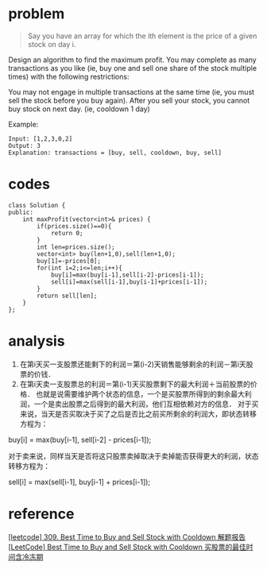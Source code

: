 # problem
> Say you have an array for which the ith element is the price of a given stock on day i.

Design an algorithm to find the maximum profit. You may complete as many transactions as you like (ie, buy one and sell one share of the stock multiple times) with the following restrictions:

You may not engage in multiple transactions at the same time (ie, you must sell the stock before you buy again).
After you sell your stock, you cannot buy stock on next day. (ie, cooldown 1 day)

Example:
```
Input: [1,2,3,0,2]
Output: 3 
Explanation: transactions = [buy, sell, cooldown, buy, sell]
```

# codes
```
class Solution {
public:
    int maxProfit(vector<int>& prices) {
        if(prices.size()==0){
            return 0;
        }
        int len=prices.size();
        vector<int> buy(len+1,0),sell(len+1,0);
        buy[1]=-prices[0];
        for(int i=2;i<=len;i++){
            buy[i]=max(buy[i-1],sell[i-2]-prices[i-1]);
            sell[i]=max(sell[i-1],buy[i-1]+prices[i-1]);
        }
        return sell[len];
    }
};
```

# analysis
1. 在第i天买一支股票还能剩下的利润＝第(i-2)天销售能够剩余的利润－第i天股票的价钱．
2. 在第i天卖一支股票总的利润＝第(i-1)天买股票剩下的最大利润＋当前股票的价格．
也就是说需要维护两个状态的信息，一个是买股票所得到的剩余最大利润，一个是卖出股票之后得到的最大利润，他们互相依赖对方的信息．
对于买来说，当天是否买取决于买了之后是否比之前买所剩余的利润大，即状态转移方程为：

buy[i] = max(buy[i-1], sell[i-2] - prices[i-1]);

对于卖来说，同样当天是否将这只股票卖掉取决于卖掉能否获得更大的利润，状态转移方程为：

sell[i] = max(sell[i-1], buy[i-1] + prices[i-1]);

# reference
[[leetcode] 309. Best Time to Buy and Sell Stock with Cooldown 解题报告][1]
[[LeetCode] Best Time to Buy and Sell Stock with Cooldown 买股票的最佳时间含冷冻期][2]

[1]: https://blog.csdn.net/qq508618087/article/details/51671504
[2]: https://www.cnblogs.com/grandyang/p/4997417.html
